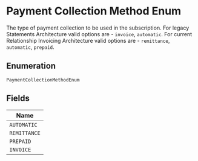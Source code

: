 
# Payment Collection Method Enum

The type of payment collection to be used in the subscription. For legacy Statements Architecture valid options are - `invoice`, `automatic`. For current Relationship Invoicing Architecture valid options are - `remittance`, `automatic`, `prepaid`.

## Enumeration

`PaymentCollectionMethodEnum`

## Fields

| Name |
|  --- |
| `AUTOMATIC` |
| `REMITTANCE` |
| `PREPAID` |
| `INVOICE` |

